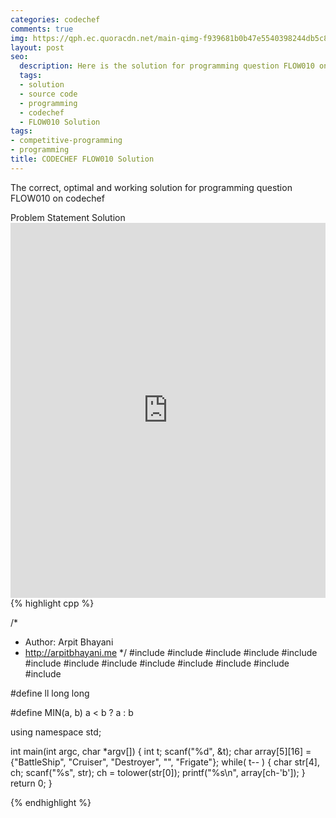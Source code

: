 ```yaml
---
categories: codechef
comments: true
img: https://qph.ec.quoracdn.net/main-qimg-f939681b0b47e5540398244db5c8966f?convert_to_webp=true
layout: post
seo:
  description: Here is the solution for programming question FLOW010 on codechef
  tags:
  - solution
  - source code
  - programming
  - codechef
  - FLOW010 Solution
tags:
- competitive-programming
- programming
title: CODECHEF FLOW010 Solution
---
```

The correct, optimal and working solution for programming question FLOW010 on codechef

<div class="ui secondary pointing large menu">
  <a class="grey item" data-tab="problem-statement">
    Problem Statement
  </a>
  <a class="active item grey" data-tab="solution">
    Solution
  </a>
</div>
<div class="ui bottom attached tab" data-tab="problem-statement">
    <iframe src="https://www.codechef.com/problems/FLOW010" width="100%" height="600px" style="overflow: scroll; border: none;"></iframe>
</div>
<div class="ui bottom attached active tab" data-tab="solution">
{% highlight cpp %}

/*
 *  Author: Arpit Bhayani
 *  http://arpitbhayani.me
 */
#include <cmath>
#include <cstdio>
#include <cstdlib>
#include <climits>
#include <deque>
#include <iostream>
#include <list>
#include <limits>
#include <map>
#include <queue>
#include <set>
#include <stack>
#include <vector>

#define ll long long

#define MIN(a, b) a < b ? a : b

using namespace std;

int main(int argc, char *argv[]) {
    int t;
    scanf("%d", &t);
    char array[5][16] = {"BattleShip", "Cruiser", "Destroyer", "", "Frigate"};
    while( t-- ) {
        char str[4], ch;
        scanf("%s", str);
        ch = tolower(str[0]);
        printf("%s\n", array[ch-'b']);
    }
    return 0;
}


{% endhighlight %}
</div>
